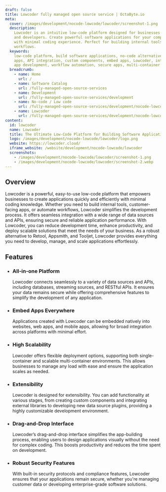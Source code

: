 ```yaml
---
draft: false
title: Lowcoder fully managed open source service | OctaByte.io
meta:
  cover: /images/development/nocode-lowcode/lowcoder/screenshot-1.png
  description:
    Lowcoder is an intuitive low-code platform designed for businesses
    and developers. Create powerful software applications for your company and customers
    with minimal coding experience. Perfect for building internal tools, apps, and
    workflows.
  keywords:
    low-code platform, build software applications, no-code alternative, scalable
    apps, API integration, custom components, embed apps, Lowcoder, internal tools,
    app development, workflow automation, secure apps, multi-container deployment
  breadcrumb:
    - name: Home
      url: /
    - name: Software Catalog
      url: /fully-managed-open-source-services
    - name: Development
      url: /fully-managed-open-source-services/development
    - name: No-code / Low code
      url: /fully-managed-open-source-services/development/nocode-lowcode
    - name: Lowcoder
      url: /fully-managed-open-source-services/development/nocode-lowcode/lowcoder
content:
  id: lowcoder
  name: Lowcoder
  title: The Ultimate Low-Code Platform for Building Software Applications
  logo: /images/development/nocode-lowcode/lowcoder/logo.png
  website: https://lowcoder.cloud/
  iframe_website: /website/development/nocode-lowcode/lowcoder
  screenshots:
    - /images/development/nocode-lowcode/lowcoder/screenshot-1.png
    - /images/development/nocode-lowcode/lowcoder/screenshot-2.webp
---
```


## Overview

Lowcoder is a powerful, easy-to-use low-code platform that empowers businesses to create applications quickly and efficiently with minimal coding knowledge. Whether you need to build internal tools, customer-facing apps, or automate workflows, Lowcoder simplifies the development process. It offers seamless integration with a wide range of data sources and APIs, ensuring secure and reliable application performance. With Lowcoder, you can reduce development time, enhance productivity, and deploy scalable solutions that meet the needs of your business. As a robust alternative to Retool, Appsmith, and Tooljet, Lowcoder provides everything you need to develop, manage, and scale applications effortlessly.

## Features

- ### All-in-one Platform

  Lowcoder connects seamlessly to a variety of data sources and APIs, including databases, streaming sources, and RESTful APIs. It ensures your data remains secure while offering comprehensive features to simplify the development of any application.

- ### Embed Apps Everywhere

  Applications created with Lowcoder can be embedded natively into websites, web apps, and mobile apps, allowing for broad integration across platforms with minimal effort.

- ### High Scalability

  Lowcoder offers flexible deployment options, supporting both single-container and scalable multi-container environments. This allows businesses to manage any load with ease and ensure the application scales as needed.

- ### Extensibility

  Lowcoder is designed for extensibility. You can add functionality at various stages, from creating custom components and integrating external libraries to developing new data source plugins, providing a highly customizable development environment.

- ### Drag-and-Drop Interface

  Lowcoder’s drag-and-drop interface simplifies the app-building process, enabling users to design applications visually without the need for complex coding. This boosts productivity and reduces the time spent on development.

- ### Robust Security Features

  With built-in security protocols and compliance features, Lowcoder ensures that your applications remain secure, whether you're managing customer data or developing enterprise-grade software solutions.
